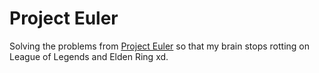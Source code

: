 # Project Euler

Solving the problems from [Project Euler](https://projecteuler.net/archives) so
that my brain stops rotting on League of Legends and Elden Ring xd.
